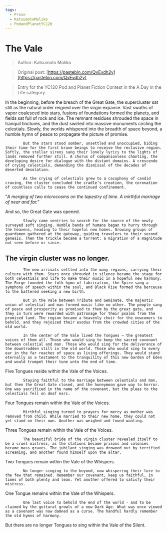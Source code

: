 ```yaml
---
tags:
  - Prose
  - KatsumotoMoliko
  - PodandPlanetYC120
---
```


# The Vale

> Author: Katsumoto Moliko

> Original post: [https://pastebin.com/QvEvdh2y](https://pastebin.com/QvEvdh2y)

> Entry for the YC120 Pod and Planet Fiction Contest in the A Day in the Life category.


  In the beginning, before the breach of the Great Gate, the supercluster sat still as the natural order reigned over the virgin expanse. Vast swaths of vapor coalesced into stars, fusions of foundations formed the planets, and fields sat full of rock and ice. The remnant residues shrouded the space in tranquil tinctures, and the dust swirled into massive monuments circling the celestials. Slowly, the worlds whispered into the breadth of space beyond, a humble hymn of peace to propagate the picture of promise.

            But the stars stood somber, unsettled and unoccupied, biding their time for the first brave beings to receive the reclusive region. Softly, the stellar sirens sang their lonely lyrics to the lights of lands removed further still. A chorus of companionless chanting, the developing desire for dialogue with the distant domains. A crescendo of crying celestials, demanding the dismissal of the decades of deserted desolation.

            As the crying of celestials grew to a cacophony of candid craving, the cluster concluded the cradle’s creation, the coronation of countless calls to cease the continued confinement.

“*A merging of two microcosms on the tapestry of time. A mirthful marriage of near and far.*”

And so, the Great Gate was opened.

            Slowly came sentries to search for the source of the newly surveyed soft singing. Humble bands of humans began to hurry through the heavens, heading to their hopeful new homes. Growing groups of guardsmen gathered at the gateway, guiding travelers to their second genesis. Then the trickle became a torrent: a migration of a magnitude not seen before or since.

The virgin cluster was no longer.
---

            The new arrivals settled into the many regions, carrying their culture with them. Stars once shrouded in silence became the stage for both celestials and life to make their music in a hopeful new harmony. The Forge founded the folk hymn of fabrication, the Spire sang a symphony of speech within the soul, and Black Rise formed the berceuse to the battered seeking a new birth.

            But in the Vale between Tribute and Geminate, the majestic union of celestial and man formed music like no other. The people sang of peace and prosperity as promised to them by the great gate, and they in turn were rewarded with patronage for their psalms from the promised land. The region became a heavenly choir for the newcomers to behold, and they rejoiced their exodus from the crowded cities of the old world.

            In the center of the Vale lived the Tongues – the greatest voices of them all. Those who would sing to keep the sacred covenant between celestial and man. Those who would sing for the deliverance of the downtrodden still in the old world. Those who would sing to every ear in the far reaches of space as living offerings. They would stand eternally as a testament to the tranquility of this new Garden of Eden and would trumpet their tune unto the end of time.

Five Tongues reside within the Vale of the Voices.

            Staying faithful to the marriage between celestials and man, but then the Great Gate closed, and the honeymoon gave way to horror. One was sacrificed in the name of the covenant, but the pleas to the celestials fell on deaf ears.

Four Tongues remain within the Vale of the Voices.

            Mirthful singing turned to prayers for mercy as mother was removed from child. While married to their new home, they could not yet stand on their own. Another was weighed and found wanting.
Three Tongues remain within the Vale of the Voices.

            The beautiful bride of the virgin cluster revealed itself to be a cruel mistress, as the stations became prisons and colonies became mass graves. The jubilant singing was drowned out by terrified screaming, and another found himself upon the altar.

Two Tongues remain within the Vale of the Whispers.

            No longer singing to the beyond, now whispering their lore to the few that remained. Remember our covenant, keep us faithful, in times of both plenty and lean. Yet another offered to satisfy their mistress.
One Tongue remains within the Vale of the Whispers.

            One last voice to behold the end of the world - and to be claimed by the guttural growls of a new Dark Age. What was once viewed as a covenant was now damned as a curse. The handful hardly remember the old hymns of harmony.

But there are no longer Tongues to sing within the Vale of the Silent.